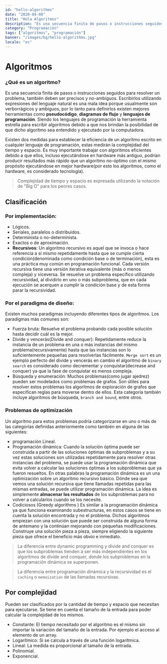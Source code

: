 ```yaml
---
id: "hello-algorithms"
date: "2020-04-08"
title: "Hola Algoritmos"
description: "Es una secuencia finita de pasos o instrucciones seguidos para resolver un problema, también deben ser precisos y no-ambiguos. Escribirlos utilizando expresiones del lenguaje natural es una mala idea porque usualmente son verborrágicos y ambiguos, por lo tanto para definirlos existen mejores herramientas como pseudocódigo, diagramas de flujo y lenguajes de programación. Siendo los lenguajes de programación la herramienta estrella para escribir algoritmos debido a que nos brindan la posibilidad de que dicho algoritmo sea entendido y ejecutado por la computadora."
category: "Programación"
tags: ["algoritmos", "programación"]
banner: "/images/bg/hello-algorithms.jpg"
locale: "es"
---
```


# Algoritmos

### ¿Qué es un algoritmo?

Es una secuencia finita de pasos o instrucciones seguidos para resolver un problema, también deben ser precisos y no-ambiguos. Escribirlos utilizando expresiones del lenguaje natural es una mala idea porque usualmente son verborrágicos y ambiguos, por lo tanto para definirlos existen mejores herramientas como **pseudocódigo**, **diagramas de flujo** y **lenguajes de programación**. Siendo los lenguajes de programación la herramienta estrella para escribir algoritmos debido a que nos brindan la posibilidad de que dicho algoritmo sea entendido y ejecutado por la computadora.

Existen dos medidas para establecer la eficiencia de un algoritmo escrito en cualquier lenguaje de programación, estas medirán la complejidad del tiempo y espacio. Es muy importante trabajar con algoritmos eficientes debido a que ellos, incluso ejecutándose en hardware más antiguo, podrían producir resultados más rápido que un algoritmo no-óptimo con el mismo propósito ejecutándose en mejor hardware(por esto los algoritmos, como el hardware, es considerado tecnología).

> Complejidad de tiempo y espacio es expresada utilizando la notación de "Big O" para los peores casos.

## Clasificación

### Por implementación:

- Lógicos.
- Seriales, paralelos o distribuidos.
- Determinista o no-determinista.
- Exactos o de aproximación.
- **Recursivos**: Un algoritmo recursivo es aquel que se invoca o hace referencia a sí mismo repetidamente hasta que se cumple cierta condición(denominada como condición base o de terminación), esta es una práctica muy común en programación funcional. Cada versión recursiva tiene una versión iterativa equivalente (más o menos compleja) y viceversa. Se resuelve un problema específico utilizando recursividad, al dividirlo en uno o más subproblema, que en cada ejecución se acerquen a cumplir la condición base y de esta forma parar la recursividad.

### Por el paradigma de diseño:

Existen muchos paradigmas incluyendo diferentes tipos de algoritmos. Los paradigmas más comunes son:

- Fuerza bruta: Resuelve el problema probando cada posible solución hasta decidir cuál es la mejor.
- Divide y vencerás(Divide and conquer): Repetidamente reduce la instancia de un problema en una o más instancias del mismo problema(recursivamente) hasta que las instancias son lo suficientemente pequeñas para resolverlas fácilmente. `Merge sort` es un ejemplo perfecto del divide y vencerás en cambio el algoritmo de `binary search` es considerado como decrementar y conquistar(decrease and conquer) ya que la fase de conquistar es menos compleja.
- Búsqueda y enumeración: Muchos problemas(como jugar ajedrez) pueden ser modelados como problemas de grafos. Son útiles para resolver estos problemas los algoritmos de exploración de grafos que especifican reglas para moverse dentro de ellos. Esta categoría también incluye algoritmos de búsqueda, `branch and bound`, entre otros.

### Problemas de optimización

Un algoritmo para estos problemas podría categorizarse en uno o más de las categorías definidas anteriormente como también en alguna de las siguientes:

- programación Lineal.
- Programación dinámica: Cuando la solución óptima puede ser construida a partir de las soluciones óptimas de subproblemas y a su vez estas soluciones son utilizadas repetidamente para resolver otras instancias del problema, se puede usar la programación dinámica que evita volver a calcular las soluciones óptimas a los subproblemas que ya fueron resueltos.
  En otras palabras la programación dinámica es un una optimización sobre un algoritmo recursivo básico. Dónde sea que vemos una solución recursiva que tiene llamadas repetidas para las mismas entradas, se puede utilizar programación dinámica. La idea es simplemente **almacenar los resultados** de los subproblemas para no volver a calcularlos cuando se los necesite.
- Codiciosos (Greedy algorithms )
  Es similar a la programación dinámica ya que funciona examinando subestructuras, en estos casos se tiene en cuenta la solución encontrada y no el problema. Dichos algoritmos empiezan con una solución que puede ser construida de alguna forma de antemano y la continúan mejorando con pequeñas modificaciones.
  Construye una solución pieza a pieza, siempre eligiendo la siguiente pieza que ofrece el beneficio más obvio e inmediato.

> La diferencia entre dynamic programming y divide and conquer es que los subproblemas tienden a ser más independientes en los algoritmos de divide and conquer, donde los subproblemas en la programación dinámica se superponen.

> La diferencia entre programación dinámica y la recursividad es el `caching` o `memoization` de las llamadas recursivas.

## Por complejidad

Pueden ser clasificados por la cantidad de tiempo y espacio que necesitan para ejecutarse. Se tiene en cuenta el tamaño de la entrada para poder calcular la complejidad de los mismos.

- Constante: El tiempo necesitado por el algoritmo es el mismo sin importar la variación del tamaño de la entrada. Por ejemplo el acceso al elemento de un array.
- Logarítmico: Si se calcula a través de una función logarítmica.
- Lineal: La medida es proporcional al tamaño de la entrada.
- Polinomial.
- Exponencial.
